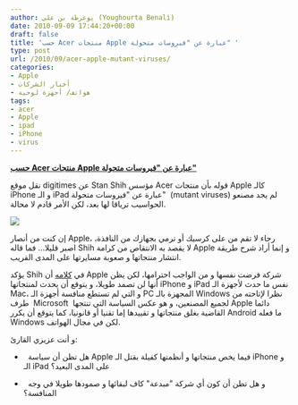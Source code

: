 ```yaml
---
author: يوغرطة بن علي (Youghourta Benali)
date: 2010-09-09 17:44:20+00:00
draft: false
title: 'حسب Acer منتجات Apple عبارة عن "فيروسات متحولة" '
type: post
url: /2010/09/acer-apple-mutant-viruses/
categories:
- Apple
- أخبار الشركات
- هواتف/ أجهزة لوحية
tags:
- acer
- Apple
- ipad
- iPhone
- virus
---
```


**[حسب Acer منتجات Apple عبارة عن "فيروسات متحولة"](http://www.it-scoop.com/2010/09/acer-apple-mutant-viruses/)**


نقل موقع digitimes عن Stan Shih مؤسس Acer قوله بأن منتجات Apple كالـ iPhone و الـ iPad عبارة عن "فيروسات متحولة"  (mutant viruses) لم يجد مصنعو الحواسيب ترياقا لها بعد، لكن الأمر قادم لا محالة.

[![](http://www.it-scoop.com/wp-content/uploads/2010/09/iphone-virus.jpg)
](http://www.it-scoop.com/2010/09/acer-apple-mutant-viruses/)

إن كنت من أنصار Apple، رجاء لا تقم من على كرسيك أو ترمي بجهازك من النافذة، اصبر قليلا... فما قاله Shih لا يقصد به الانتقاص من كرامة Apple و إنما أراد شرح طريقة انتشار منتجاتها و صعوبة مسايرتها على المدى القريب.

يؤكد Shih في [كلامه](http://www.digitimes.com/news/a20100909PD210.html) أن Apple شركة فرضت نفسها و من الواجب احترامها، لكن يظن أنها لن تصمد طويلا، و يتوقع أن يحدث لمنتجاتها iPhone و iPad نفس ما حدث لأجهزة الـ Mac، و التي لم تستطع منافسة أجهزة الـ PC المجهزة بالـ Windows نظرا لإتاحته من طرف  Microsoft  لجميع المصنعين، و هو عكس السياسة التي تنتجها Apple دائما القاضية بغلق منتجاتها و تقييدها إما تقنيا أو قانونيا، كما يتوقع أن يكرر Android ما فعله Windows لكن في مجال الهواتف.

و أنت عزيزي القارئ:

-   هل تظن أن سياسة Apple فيما يخص منتجاتها و أنظمتها كفيلة بقتل الـ iPhone و الـ iPad على المدى البعيد؟

-   و هل تظن أن كون أي شركة "مبدعة" كاف لبقائها و صمودها طويلا في وجه المنافسة؟
